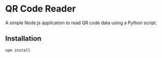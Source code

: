 # QR Code Reader

A simple Node.js application to read QR code data using a Python script.

## Installation

```bash
npm install
